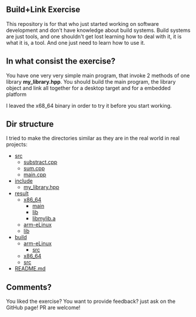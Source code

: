 ## Build+Link Exercise

This repository is for that who just started working on software development
and don't have knowledge about build systems.
Build systems are just tools, and one shouldn't get lost learning how to deal
with it, it is what it is, a tool. And one just need to learn how to use it.

## In what consist the exercise?

You have one very very simple main program, that invoke 2 methods of one library
**my_library.hpp**. You should build the main program, the library object and
link all together for a desktop target and for a embedded platform

I leaved the x68_64 binary in order to try it before you start working.

## Dir structure
I tried to make the directories similar as they are in the real world in real
projects:

* [src](./src)
  * [substract.cpp](./src/substract.cpp)
  * [sum.cpp](./src/sum.cpp)
  * [main.cpp](./src/main.cpp)
* [include](./include)
  * [my_library.hpp](./include/my_library.hpp)
* [result](./result)
  * [x86_64](./result/x86_64)
    * [main](./result/x86_64/main)
    * [lib](./result/x86_64/lib)
    * [libmylib.a](./result/x86_64/lib/libmylib.a)
  * [arm-eLinux](./result/arm-eLinux)
  * [lib](./result/arm-eLinux/lib)
* [build](./build)
  * [arm-eLinux](./build/arm-eLinux)
    * [src](./build/arm-eLinux/src)
  * [x86_64](./build/x86_64)
  * [src](./build/x86_64/src)
* [README.md](./README.md)

## Comments?
You liked the exercise? You want to provide feedback? just ask on the GitHub page!
PR are welcome!